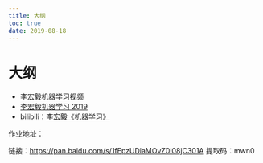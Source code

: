 ```yaml
---
title: 大纲
toc: true
date: 2019-08-18
---
```

# 大纲

- [李宏毅机器学习视频](http://speech.ee.ntu.edu.tw/~tlkagk/courses_ML17.html)
- [李宏毅机器学习 2019](http://speech.ee.ntu.edu.tw/~tlkagk/courses_ML19.html)
- bilibili：[李宏毅《机器学习》](https://www.bilibili.com/video/av59538266)


作业地址：

链接：https://pan.baidu.com/s/1fEpzUDiaMOvZ0i08jC301A
提取码：mwn0

